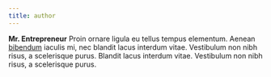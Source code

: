 ```yaml
---
title: author
---
```


**Mr. Entrepreneur** Proin ornare ligula eu tellus tempus elementum. Aenean [bibendum](/) iaculis mi, nec blandit lacus interdum vitae. Vestibulum non nibh risus, a scelerisque purus. Blandit lacus interdum vitae. Vestibulum non nibh risus, a scelerisque purus.
